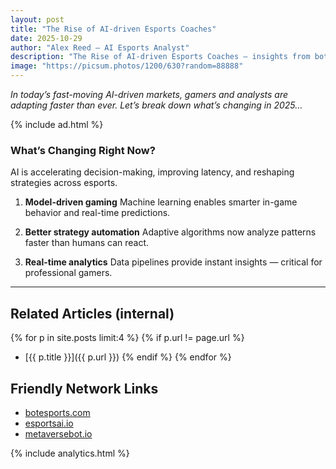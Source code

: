 ```yaml
---
layout: post
title: "The Rise of AI-driven Esports Coaches"
date: 2025-10-29
author: "Alex Reed – AI Esports Analyst"
description: "The Rise of AI-driven Esports Coaches — insights from botgame.io"
image: "https://picsum.photos/1200/630?random=88888"
---
```


_In today’s fast-moving AI-driven markets, gamers and analysts are adapting faster than ever. Let’s break down what’s changing in 2025…_

{% include ad.html %}

### What’s Changing Right Now?

AI is accelerating decision-making, improving latency, and reshaping strategies across esports.

1) **Model-driven gaming**
   Machine learning enables smarter in-game behavior and real-time predictions.

2) **Better strategy automation**
   Adaptive algorithms now analyze patterns faster than humans can react.

3) **Real-time analytics**
   Data pipelines provide instant insights — critical for professional gamers.

---

## Related Articles (internal)
{% for p in site.posts limit:4 %}
  {% if p.url != page.url %}
  - [{{ p.title }}]({{ p.url }})
  {% endif %}
{% endfor %}

## Friendly Network Links
- [botesports.com](https://botesports.com)
- [esportsai.io](https://esportsai.io)
- [metaversebot.io](https://metaversebot.io)

{% include analytics.html %}
